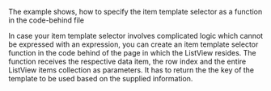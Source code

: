 The example shows, how to specify the item template selector as a function in the code-behind file


In case your item template selector involves complicated logic which cannot be expressed with an expression, you can create an item template selector function in the code behind of the page in which the ListView resides. The function receives the respective data item, the row index and the entire ListView items collection as parameters. It has to return the the key of the template to be used based on the supplied information.
<snippet id='listview-create-selector-function-xml'/>
<snippet id='listview-create-selector-function-code'/>